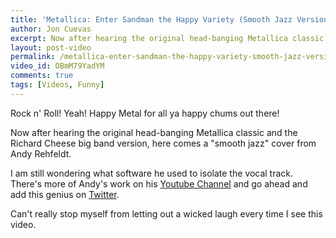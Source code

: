 ```yaml
---
title: 'Metallica: Enter Sandman the Happy Variety (Smooth Jazz Version)'
author: Jon Cuevas
excerpt: Now after hearing the original head-banging Metallica classic and the Richard Cheese big band version, here comes a "smooth jazz" cover from Andy Rehfeldt. I am still wondering what software he used to isolate the vocal track.
layout: post-video
permalink: /metallica-enter-sandman-the-happy-variety-smooth-jazz-version-890/
video_id: OBmM79YadYM
comments: true
tags: [Videos, Funny]
---
```

Rock n' Roll! Yeah! Happy Metal for all ya happy chums out there!

Now after hearing the original head-banging Metallica classic and the Richard Cheese big band version, here comes a "smooth jazz" cover from Andy Rehfeldt.<!--more-->

I am still wondering what software he used to isolate the vocal track. There's more of Andy's work on his [Youtube Channel][1] and go ahead and add this genius on [Twitter][2].

Can't really stop myself from letting out a wicked laugh every time I see this video.

 [1]: http://www.youtube.com/andyrehfeldt
 [2]: http://twitter.com/andyrehfeldt